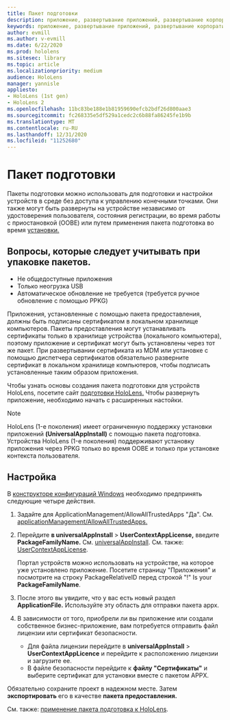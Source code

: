 ```yaml
---
title: Пакет подготовки
description: приложение, развертывание приложений, развертывание корпоративных приложений, подготовка
keywords: приложение, развертывание приложений, развертывание корпоративных приложений, подготовка
author: evmill
ms.author: v-evmill
ms.date: 6/22/2020
ms.prod: hololens
ms.sitesec: library
ms.topic: article
ms.localizationpriority: medium
audience: HoloLens
manager: yannisle
appliesto:
- HoloLens (1st gen)
- HoloLens 2
ms.openlocfilehash: 11bc83be188e1b81959690efcb2bdf26d800aae3
ms.sourcegitcommit: fc268335e5df529a1cedc2c6b88fa86245fe1b9b
ms.translationtype: MT
ms.contentlocale: ru-RU
ms.lasthandoff: 12/31/2020
ms.locfileid: "11252680"
---
```

# Пакет подготовки

Пакеты подготовки можно использовать для подготовки и настройки устройств в среде без доступа к управлению конечными точками. Они также могут быть развернуты на устройстве независимо от удостоверения пользователя, состояния регистрации, во время работы с приостановкой (OOBE) или путем применения пакета подготовка во время [установки.](https://docs.microsoft.com/hololens/hololens-provisioning##apply-a-provisioning-package-to-hololens-during-setup)

## Вопросы, которые следует учитывать при упаковке пакетов.

* Не общедоступные приложения
* Только неогрузка USB
* Автоматическое обновление не требуется (требуется ручное обновление с помощью PPKG)

Приложения, установленные с помощью пакета предоставления, должны быть подписаны сертификатом в локальном хранилище компьютеров. Пакеты предоставления могут устанавливать сертификаты только в хранилище устройства (локального компьютера), поэтому приложение и сертификат могут быть установлены через тот же пакет. При развертывании сертификата из MDM или [](certificate-manager.md)установке с помощью диспетчера сертификатов обязательно разверните сертификат в локальном хранилище компьютеров, чтобы подписать установленные таким образом приложения.

Чтобы узнать основы создания пакета подготовки для устройств HoloLens, посетите сайт [подготовки HoloLens.](https://docs.microsoft.com/hololens/hololens-provisioning) Чтобы развернуть приложение, необходимо начать с расширенных настойки.

> [!NOTE]
> HoloLens (1-е поколения) имеет ограниченную поддержку установки приложений **(UniversalAppInstall)** с помощью пакета подготовка. Устройства HoloLens (1-е поколения) поддерживают установку приложения через PPKG только во время OOBE и только при установке контекста пользователя.

## Настройка

В [конструкторе конфигураций Windows](https://www.microsoft.com/store/productId/9NBLGGH4TX22) необходимо предпринять следующие четыре действия.

1. Задайте для ApplicationManagement/AllowAllTrustedApps "Да". См. [applicationManagement/AllowAllTrustedApps.](https://docs.microsoft.com/windows/client-management/mdm/policy-csp-applicationmanagement#applicationmanagement-allowalltrustedapps)

2. Перейдите **в universalAppInstall**  >  **UserContextAppLicense,** введите **PackageFamilyName.** См. [universalAppInstall](https://docs.microsoft.com/windows/configuration/wcd/wcd-universalappinstall). См. также: [UserContextAppLicense](https://docs.microsoft.com/windows/configuration/wcd/wcd-universalappinstall#usercontextapplicense).

   Портал устройств можно использовать на устройстве, на которое уже установлено приложение. Посетите страницу "Приложения" и посмотрите на строку PackageRelativeID перед строкой "!" Is your **PackageFamilyName**.

3. После этого вы увидите, что у вас есть новый раздел **ApplicationFile.** Используйте эту область для отправки пакета appx.

4. В зависимости от того, приобрели ли вы приложение или создали собственное бизнес-приложение, вам потребуется отправить файл лицензии или сертификат безопасности.

    - Для файла лицензии перейдите в **universalAppInstall**  >  **UserContextAppLicence** и перейдите к расположению лицензии и загрузите ее.
    - В файле безопасности перейдите к **файлу "Сертификаты"** и выберите сертификат для установки вместе с пакетом APPX.

Обязательно сохраните проект в надежном месте. Затем **экспортировать** его в качестве **пакета предоставления.**  

См. также: [применение пакета подготовка к HoloLens](https://docs.microsoft.com/hololens/hololens-provisioning#apply-a-provisioning-package-to-hololens-during-setup).
